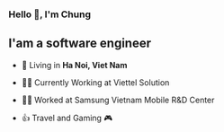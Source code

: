 ### Hello 👋, I'm Chung 
## I'am a software engineer

- 🗼 Living in **Ha Noi, Viet Nam**

- 👨‍💻 Currently Working at Viettel Solution

- 👨‍💻 Worked at Samsung Vietnam Mobile R&D Center

- 👍 Travel and Gaming 🎮

